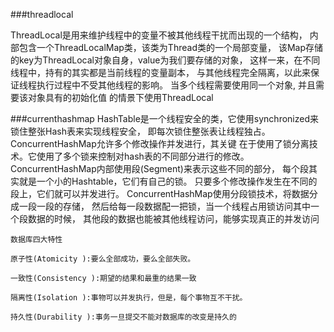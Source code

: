 ###threadlocal

  ThreadLocal是用来维护线程中的变量不被其他线程干扰而出现的一个结构，
            内部包含一个ThreadLocalMap类，该类为Thread类的一个局部变量，
            该Map存储的key为ThreadLocal对象自身，value为我们要存储的对象，
            这样一来，在不同线程中，持有的其实都是当前线程的变量副本，
            与其他线程完全隔离，以此来保证线程执行过程中不受其他线程的影响。
            当多个线程需要使用同一个对象,
            并且需要该对象具有的初始化值 的情景下使用ThreadLocal
            
###currenthashmap
HashTable是一个线程安全的类，它使用synchronized来锁住整张Hash表来实现线程安全，
即每次锁住整张表让线程独占。ConcurrentHashMap允许多个修改操作并发进行，其关键
在于使用了锁分离技术。它使用了多个锁来控制对hash表的不同部分进行的修改。
ConcurrentHashMap内部使用段(Segment)来表示这些不同的部分，
每个段其实就是一个小的Hashtable，它们有自己的锁。
只要多个修改操作发生在不同的段上，它们就可以并发进行。
ConcurrentHashMap使用分段锁技术，将数据分成一段一段的存储，
然后给每一段数据配一把锁，当一个线程占用锁访问其中一个段数据的时候，
其他段的数据也能被其他线程访问，能够实现真正的并发访问

  
    数据库四大特性
    
    原子性(Atomicity ):要么全部成功，要么全部失败。
    
    一致性(Consistency ):期望的结果和最重的结果一致
    
    隔离性(Isolation ):事物可以并发执行，但是，每个事物互不干扰。
    
    持久性(Durability ):事务一旦提交不能对数据库的改变是持久的


   
    
